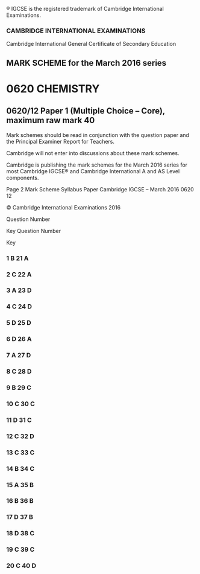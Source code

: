 ® IGCSE is the registered trademark of Cambridge International Examinations. 

### CAMBRIDGE INTERNATIONAL EXAMINATIONS 

Cambridge International General Certificate of Secondary Education 

## MARK SCHEME for the March 2016 series 

# 0620 CHEMISTRY 

## 0620/12 Paper 1 (Multiple Choice – Core), maximum raw mark 40 

Mark schemes should be read in conjunction with the question paper and the Principal Examiner Report for Teachers. 

Cambridge will not enter into discussions about these mark schemes. 

Cambridge is publishing the mark schemes for the March 2016 series for most Cambridge IGCSE® and Cambridge International A and AS Level components. 


Page 2 Mark Scheme Syllabus Paper Cambridge IGCSE – March 2016 0620 12 

 © Cambridge International Examinations 2016 

 Question Number 

 Key Question Number 

 Key 

### 1 B 21 A 

### 2 C 22 A 

### 3 A 23 D 

### 4 C 24 D 

### 5 D 25 D 

### 6 D 26 A 

### 7 A 27 D 

### 8 C 28 D 

### 9 B 29 C 

### 10 C 30 C 

### 11 D 31 C 

### 12 C 32 D 

### 13 C 33 C 

### 14 B 34 C 

### 15 A 35 B 

### 16 B 36 B 

### 17 D 37 B 

### 18 D 38 C 

### 19 C 39 C 

### 20 C 40 D 


